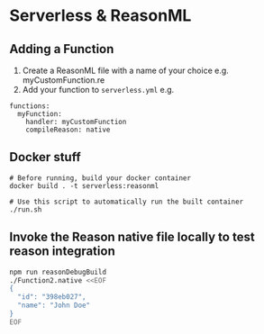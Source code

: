 # Serverless & ReasonML

## Adding a Function

1. Create a ReasonML file with a name of your choice e.g. myCustomFunction.re
2. Add your function to `serverless.yml` e.g.

```
functions:
  myFunction:
    handler: myCustomFunction
    compileReason: native
```

## Docker stuff

```
# Before running, build your docker container
docker build . -t serverless:reasonml

# Use this script to automatically run the built container
./run.sh
```

## Invoke the Reason native file locally to test reason integration

```bash
npm run reasonDebugBuild
./Function2.native <<EOF
{
  "id": "398eb027",
  "name": "John Doe"
}
EOF
```
